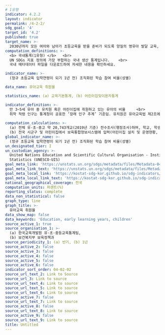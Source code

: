 ```yaml
---
# 1유형 
indicator: 4.2.2
layout: indicator
permalink: /4-2-2/
sdg_goal: '4'
target_id: '4.2'
published: true
target_name: >-
  2030년까지 모든 여아와 남아가 초등교육을 받을 준비가 되도록 양질의 영유아 발달 교육, 보육 및 취학 전 교육에 대한 접근을 보장
computation_definitions: >-
  <b> 국내통계(1유형) </b>   <br>
  UN SDGs 지표 정의에 가장 부합하는 국내 생산 통계입니다.    <br>
  국내 메타데이터 파일을 다운로드하여 자세한 내용을 확인하세요.

indicator_name: >-
  (정규 초등교육 입학연령이 되기 1년 전) 조직화된 학습 참여 비율(성별)

data_name: 유아교육 취원율

statistics_name: (a) 교육기본통계, (b) 어린이집및이용자통계

indicator_definition: >-
  만 3~5세 유아 중 유치원 혹은 어린이집에 취원하고 있는 유아의 비율     <br>
  취학 적령 인구는 통계청이 공표한 ‘장래 인구 추계’ 기준임. 유치원은 유아교육법 제2조에 의하여 만 3세부터 취학 전까지의 유아를 대상으로 교육, 보호하는 학교를 의미함
  
computation_calculations: >-
  (a) 전체 유·초·중고 약 20,743개교(2019년 기준) 전수조사(행정조사)하며, 학교, 학생, 교원 등 교육 분야 기본 사항을 조사사회보장기본법 제32조에 따라 국가와 지자체 등의 제출기관이 작성한 승인 및 미승인 통계들을 분석하여 발간     <br>
  (b) 전국 시군구 및 어린이집에서 보육통합정보시스템에 입력(어린이집 설치 및 운영현황, 교직원 현황, 보육료지원 현황 등 보고)
global_indicator_name: >-
  (정규 초등교육 입학연령이 되기 1년 전) 조직화된 학습 참여 비율(성별)   
un_designated_tier: I
un_custodian_agency: >-
  United Nations Education and Scientific Cultural Organisation - Institute of
  Statistics (UNESCO-UIS)
goal_meta_link: 'https://unstats.un.org/sdgs/metadata/files/Metadata-04-02-02.pdf'
goal_meta_link_text: 'https://unstats.un.org/sdgs/metadata/files/Metadata-04-02-02.pdf'
goal_meta_local_link: 'https://kostat-sdg-kor.github.io/sdg-indicators/public/data/Metadata-04-02-02_KOR.pdf'
goal_meta_local_link_text: 'https://kostat-sdg-kor.github.io/sdg-indicators/public/data/Metadata-04-02-02_KOR.pdf'
national_geographical_coverage: 전국
computation_units: 퍼센트(%)
reporting_status: complete
data_non_statistical: false
graph_type: line
graph_title: >-
  유아교육 취원율
data_show_map: false
data_keywords: 'Education, early learning years, children'
source_active_1: true
source_organisation_1: >-
  (a) 한국교육개발원 유·초·중등교육통계팀,     
  (b) 보건복지부 보육정책과
source_periodicity_1: (a) 반기, (b) 1년
source_active_2: false
source_active_3: false
source_active_4: false
source_active_5: false
source_active_6: false
indicator_sort_order: 04-02-02
source_url_text_2: Link to Source
source_url_3: Link to source
source_url_text_4: Link to source
source_url_text_5: Link to source
source_url_text_6: Link to source
source_active_7: false
source_url_text_7: Link to source
source_active_8: false
source_url_text_8: Link to source
source_active_9: false
source_url_text_9: Link to source
title: Untitled
---
```

